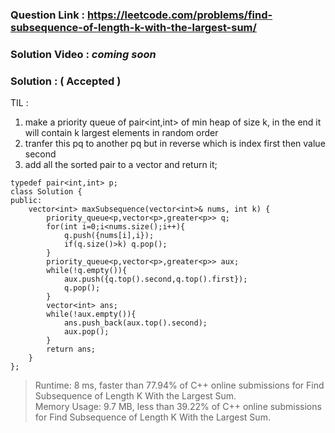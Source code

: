 ### Question Link : https://leetcode.com/problems/find-subsequence-of-length-k-with-the-largest-sum/

### Solution Video : *coming soon*

### Solution : ( Accepted )


TIL : 
1. make a priority queue of pair<int,int> of min heap of size k, in the end it will contain k largest elements in random order
2. tranfer this pq to another pq but in reverse which is index first then value second
3. add all the sorted pair to a vector and return it; 

```
typedef pair<int,int> p;
class Solution {
public:
    vector<int> maxSubsequence(vector<int>& nums, int k) {
        priority_queue<p,vector<p>,greater<p>> q;
        for(int i=0;i<nums.size();i++){
            q.push({nums[i],i});
            if(q.size()>k) q.pop();
        }
        priority_queue<p,vector<p>,greater<p>> aux;
        while(!q.empty()){
            aux.push({q.top().second,q.top().first});
            q.pop();
        }
        vector<int> ans;
        while(!aux.empty()){
            ans.push_back(aux.top().second);
            aux.pop();
        }
        return ans;
    }
};
```
> Runtime: 8 ms, faster than 77.94% of C++ online submissions for Find Subsequence of Length K With the Largest Sum. <br>
> Memory Usage: 9.7 MB, less than 39.22% of C++ online submissions for Find Subsequence of Length K With the Largest Sum.